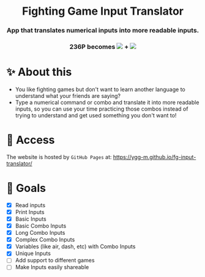 <div align="center"> 
    <h1>Fighting Game Input Translator</h1>
    <h3>App that translates numerical inputs into more readable inputs.</h3>
    <h3>236P becomes <img src="./assets/img/inputs/Motion236.svg" /> + <img src="./assets/img/inputs/ActionAnyPunch.svg" /></h3>
</div>

# ✨ About this

- You like fighting games but don't want to learn another language to understand what your friends are saying?
- Type a numerical command or combo and translate it into more readable inputs, so you can use your time practicing those combos instead of trying to understand and get used something you don't want to!

# 🚀 Access

The website is hosted by `GitHub Pages` at: https://ygg-m.github.io/fg-input-translator/

# 🎯 Goals

- [x] Read inputs
- [x] Print Inputs
- [x] Basic Inputs
- [x] Basic Combo Inputs
- [x] Long Combo Inputs
- [x] Complex Combo Inputs
- [x] Variables (like air, dash, etc) with Combo Inputs
- [x] Unique Inputs
- [ ] Add support to different games
- [ ] Make Inputs easily shareable
